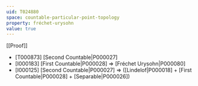 ```yaml
---
uid: T024880
space: countable-particular-point-topology
property: fréchet-urysohn
value: true
---
```

[[Proof]]

* [T000873] [Second Countable|P000027]
* [I000183] [First Countable|P000028] => [Fréchet Urysohn|P000080]
* [I000125] [Second Countable|P000027] => ([Lindelof|P000018] + [First Countable|P000028] + [Separable|P000026])

